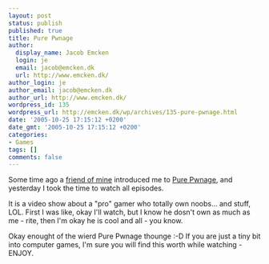 ```yaml
---
layout: post
status: publish
published: true
title: Pure Pwnage
author:
  display_name: Jacob Emcken
  login: je
  email: jacob@emcken.dk
  url: http://www.emcken.dk/
author_login: je
author_email: jacob@emcken.dk
author_url: http://www.emcken.dk/
wordpress_id: 135
wordpress_url: http://emcken.dk/wp/archives/135-pure-pwnage.html
date: '2005-10-25 17:15:12 +0200'
date_gmt: '2005-10-25 17:15:12 +0200'
categories:
- Games
tags: []
comments: false
---
```

Some time ago a [friend of mine][2] introduced me to [Pure Pwnage][1], and yesterday I took the time to watch all episodes.

It is a video show about a "pro" gamer who totally own noobs... and stuff, LOL. First I was like, okay I'll watch, but I know he dosn't own as much as me - rite, then I'm okay he is cool and all - you know.

Okay enought of the wierd Pure Pwnage thounge :-D
If you are just a tiny bit into computer games, I'm sure you will find this worth while watching - ENJOY.

[1]: http://www.purepwnage.com/
[2]: http://www.kokott.dk/

